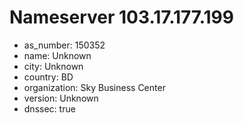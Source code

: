 # Nameserver 103.17.177.199

* as_number: 150352
* name: Unknown
* city: Unknown
* country: BD
* organization: Sky Business Center
* version: Unknown
* dnssec: true
